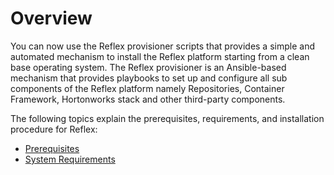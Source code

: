 # Overview

You can now use the Reflex provisioner scripts that provides a simple and automated mechanism to install the Reflex platform starting from a clean base operating system. The Reflex provisioner is an Ansible-based mechanism that provides playbooks to set up and configure all sub components of the Reflex platform namely Repositories, Container Framework, Hortonworks stack and other third-party components.

The following topics explain the prerequisites, requirements, and installation procedure for Reflex:

* [Prerequisites](prerequisites.md)
* [System Requirements](system-requirements.md)


